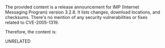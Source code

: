 The provided content is a release announcement for IMP (Internet Messaging Program) version 3.2.8. It lists changes, download locations, and checksums. There's no mention of any security vulnerabilities or fixes related to CVE-2005-1319.

Therefore, the content is:

UNRELATED